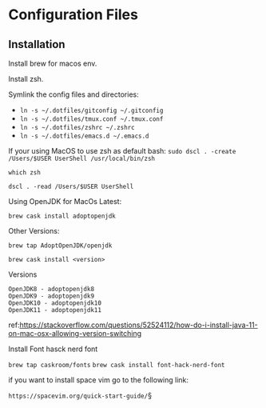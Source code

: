 # Configuration Files

## Installation

Install brew for macos env.

Install zsh.

Symlink the config files and directories:

- `ln -s ~/.dotfiles/gitconfig ~/.gitconfig`
- `ln -s ~/.dotfiles/tmux.conf ~/.tmux.conf`
- `ln -s ~/.dotfiles/zshrc ~/.zshrc`
- `ln -s ~/.dotfiles/emacs.d ~/.emacs.d`

If your using MacOS to use zsh as default bash:
`sudo dscl . -create /Users/$USER UserShell /usr/local/bin/zsh`

`which zsh`

`dscl . -read /Users/$USER UserShell`

Using OpenJDK for MacOs
Latest:

`brew cask install adoptopenjdk`

Other Versions:

`brew tap AdoptOpenJDK/openjdk`

`brew cask install <version>`

Versions

    OpenJDK8 - adoptopenjdk8
    OpenJDK9 - adoptopenjdk9
    OpenJDK10 - adoptopenjdk10
    OpenJDK11 - adoptopenjdk11

ref:https://stackoverflow.com/questions/52524112/how-do-i-install-java-11-on-mac-osx-allowing-version-switching

Install Font hasck nerd font 

`brew tap caskroom/fonts`
`brew cask install font-hack-nerd-font`

if you want to install space vim go to the following link:

`https://spacevim.org/quick-start-guide/`§

